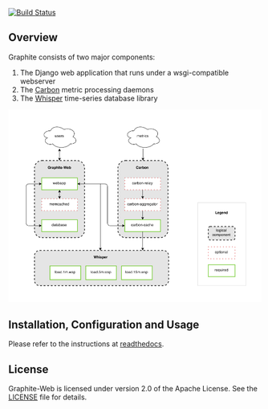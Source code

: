 [![Build Status](https://travis-ci.org/graphite-project/graphite-web.png?branch=master)](https://travis-ci.org/graphite-project/graphite-web)

## Overview

Graphite consists of two major components:

1. The Django web application that runs under a wsgi-compatible webserver
2. The [Carbon](https://github.com/graphite-project/carbon) metric processing daemons
3. The [Whisper](https://github.com/graphite-project/whisper) time-series database library

![Graphite Components](https://github.com/graphite-project/graphite-web/raw/master/webapp/content/img/overview.png "Graphite Components")

## Installation, Configuration and Usage

Please refer to the instructions at [readthedocs](http://graphite.readthedocs.org/).

## License

Graphite-Web is licensed under version 2.0 of the Apache License. See the [LICENSE](https://github.com/graphite-project/graphite-web/blob/master/LICENSE) file for details.
